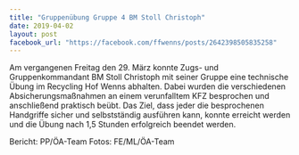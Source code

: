 ```yaml
---
title: "Gruppenübung Gruppe 4 BM Stoll Christoph"
date: 2019-04-02
layout: post
facebook_url: "https://facebook.com/ffwenns/posts/2642398505835258"
---
```


Am vergangenen Freitag den 29. März konnte Zugs- und Gruppenkommandant BM Stoll Christoph mit seiner Gruppe eine technische Übung im Recycling Hof Wenns abhalten.
Dabei wurden die verschiedenen Absicherungsmaßnahmen an einem verunfalltem KFZ besprochen und anschließend praktisch beübt.
Das Ziel, dass jeder die besprochenen Handgriffe sicher und selbstständig ausführen kann, konnte erreicht werden und die Übung nach 1,5 Stunden erfolgreich beendet werden.

Bericht: PP/ÖA-Team
Fotos: FE/ML/ÖA-Team